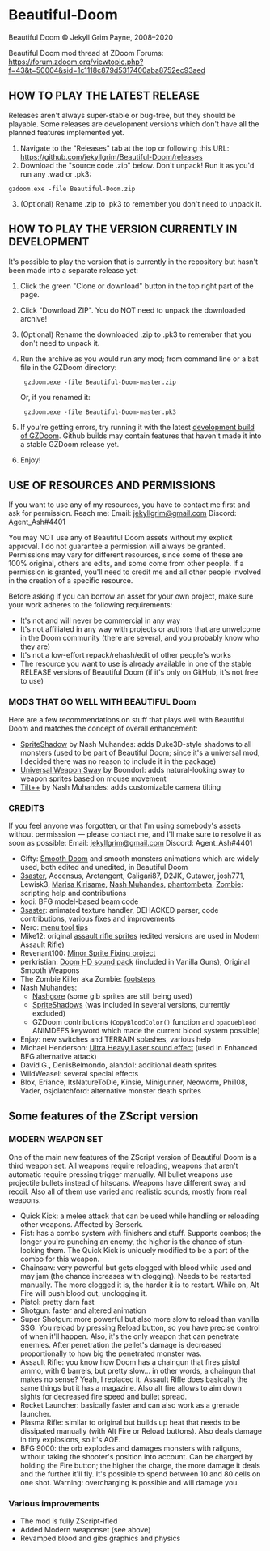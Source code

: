 # Beautiful-Doom

Beautiful Doom © Jekyll Grim Payne, 2008–2020

Beautiful Doom mod thread at ZDoom Forums:
https://forum.zdoom.org/viewtopic.php?f=43&t=50004&sid=1c1118c879d5317400aba8752ec93aed

## HOW TO PLAY THE LATEST RELEASE

Releases aren't always super-stable or bug-free, but they should be playable. Some releases are development versions which don't have all the planned features implemented yet.

1. Navigate to the "Releases" tab at the top or following this URL: https://github.com/jekyllgrim/Beautiful-Doom/releases
2. Download the "source code .zip" below. Don't unpack! Run it as you'd run any .wad or .pk3:
```
gzdoom.exe -file Beautiful-Doom.zip
```
3. (Optional) Rename .zip to .pk3 to remember you don't need to unpack it.


## HOW TO PLAY THE VERSION CURRENTLY IN DEVELOPMENT

It's possible to play the version that is currently in the repository but hasn't been made into a separate release yet:

1. Click the green "Clone or download" button in the top right part of the page.
2. Click "Download ZIP". You do NOT need to unpack the downloaded archive!
3. (Optional) Rename the downloaded .zip to .pk3 to remember that you don't need to unpack it.
4. Run the archive as you would run any mod; from command line or a bat file in the GZDoom directory:

		gzdoom.exe -file Beautiful-Doom-master.zip 
		
	Or, if you renamed it: 
	
		gzdoom.exe -file Beautiful-Doom-master.pk3
	
5. If you're getting errors, try running it with the latest [development build of GZDoom](https://devbuilds.drdteam.org/gzdoom/). Github builds may contain features that haven't made it into a stable GZDoom release yet.
6. Enjoy!

## USE OF RESOURCES AND PERMISSIONS

If you want to use any of my resources, you have to contact me first and ask for permission. Reach me:
Email: jekyllgrim@gmail.com
Discord: Agent_Ash#4401

You may NOT use any of Beautiful Doom assets without my explicit approval. I do not guarantee a permission will always be granted. Permissions may vary for different resources, since some of these are 100% original, others are edits, and some come from other people. If a permission is granted, you'll need to credit me and all other people involved in the creation of a specific resource.

Before asking if you can borrow an asset for your own project, make sure your work adheres to the following requirements:
- It's not and will never be commercial in any way
- It's not affiliated in any way with projects or authors that are unwelcome in the Doom community (there are several, and you probably know who they are)
- It's not a low-effort repack/rehash/edit of other people's works
- The resource you want to use is already available in one of the stable RELEASE versions of Beautiful Doom (if it's only on GitHub, it's not free to use)

### MODS THAT GO WELL WITH BEAUTIFUL Doom

Here are a few recommendations on stuff that plays well with Beautiful Doom and matches the concept of overall enhancement:

* [SpriteShadow](https://forum.zdoom.org/viewtopic.php?f=105&t=54992) by Nash Muhandes: adds Duke3D-style shadows to all monsters (used to be part of Beautiful Doom; since it's a universal mod, I decided there was no reason to include it in the package)
* [Universal Weapon Sway](https://forum.zdoom.org/viewtopic.php?t=68255&p=1147667) by Boondorl: adds natural-looking sway to weapon sprites based on mouse movement
* [Tilt++](https://forum.zdoom.org/viewtopic.php?f=43&t=55413) by Nash Muhandes: adds customizable camera tilting


### CREDITS

If you feel anyone was forgotten, or that I'm using somebody's assets without permisssion — please contact me, and I'll make sure to resolve it as soon as possible:
Email: jekyllgrim@gmail.com
Discord: Agent_Ash#4401

* Gifty: [Smooth Doom](https://forum.zdoom.org/viewtopic.php?t=45550) and smooth monsters animations which are widely used, both edited and unedited, in Beautiful Doom
* [3saster](https://github.com/3saster), Accensus, Arctangent, Caligari87, D2JK, Gutawer, josh771, Lewisk3, [Marisa Kirisame](https://github.com/MarisaKirisame), [Nash Muhandes](https://github.com/nashmuhandes), [phantombeta](https://github.com/Doom2fan), [Zombie](https://github.com/DaZombieKiller): scripting help and contributions
* kodi: BFG model-based beam code
* [3saster](https://github.com/3saster): animated texture handler, DEHACKED parser, code contributions, various fixes and improvements
* Nero: [menu tool tips](https://forum.zdoom.org/viewtopic.php?f=105&t=68495)
* Mike12: original [assault rifle sprites](https://forum.zdoom.org/viewtopic.php?f=37&t=30390) (edited versions are used in Modern Assault Rifle)
* Revenant100: [Minor Sprite Fixing project](https://www.doomworld.com/vb/wads-mods/62403-doom-2-minor-sprite-fixing-project-v1-2-release-updated-1-1-13/)
* perkristian: [Doom HD sound pack](https://www.doomworld.com/vb/wads-mods/58879-the-hi-res-doom-sound-pack-is-updated/) (included in Vanilla Guns), Original Smooth Weapons
* The Zombie Killer aka Zombie: [footsteps](https://github.com/DaZombieKiller/zk-resources/tree/master/project_footsteps)
* Nash Muhandes:
  * [Nashgore](https://forum.zdoom.org/viewtopic.php?t=62641) (some gib sprites are still being used)
  * [SpriteShadows](https://github.com/nashmuhandes/SpriteShadow) (was included in several versions, currently excluded)
  * GZDoom contributions (`CopyBloodColor()` function and `opaqueblood` ANIMDEFS keyword which made the current blood system possible)
* Enjay: new switches and TERRAIN splashes, various help
* Michael Henderson: [Ultra Heavy Laser sound effect](https://youtu.be/whLbGbpt-E4) (used in Enhanced BFG alternative attack)
* David G., DenisBelmondo, alando1: additional death sprites
* WildWeasel: several special effects
* Blox, Eriance, ItsNatureToDie, Kinsie, Minigunner, Neoworm, Phi108, Vader, osjclatchford: alternative monster death sprites

## Some features of the ZScript version

### MODERN WEAPON SET
One of the main new features of the ZScript version of Beautiful Doom is a third weapon set. All weapons require reloading, weapons that aren't automatic require pressing trigger manually. All bullet weapons use projectile bullets instead of hitscans. Weapons have different sway and recoil. Also all of them use varied and realistic sounds, mostly from real weapons.
* Quick Kick: a melee attack that can be used while handling or reloading other weapons. Affected by Berserk.
* Fist: has a combo system with finishers and stuff. Supports combos; the longer you're punching an enemy, the higher is the chance of stun-locking them. The Quick Kick is uniquely modified to be a part of the combo for this weapon.
* Chainsaw: very powerful but gets clogged with blood while used and may jam (the chance increases with clogging). Needs to be restarted manually. The more clogged it is, the harder it is to restart. While on, Alt Fire will push blood out, unclogging it.
* Pistol: pretty darn fast
* Shotgun: faster and altered animation
* Super Shotgun: more powerful but also more slow to reload than vanilla SSG. You reload by pressing Reload button, so you have precise control of when it'll happen. Also, it's the only weapon that can penetrate enemies. After penetration the pellet's damage is decreased proportionally to how big the penetrated monster was.
* Assault Rifle: you know how Doom has a chaingun that fires pistol ammo, with 6 barrels, but pretty slow... in other words, a chaingun that makes no sense? Yeah, I replaced it. Assault Rifle does basically the same things but it has a magazine. Also alt fire allows to aim down sights for decreased fire speed and bullet spread.
* Rocket Launcher: basically faster and can also work as a grenade launcher.
* Plasma Rifle: similar to original but builds up heat that needs to be dissipated manually (with Alt Fire or Reload buttons). Also deals damage in tiny explosions, so it's AOE.
* BFG 9000: the orb explodes and damages monsters with railguns, without taking the shooter's position into account. Can be charged by holding the Fire button; the higher the charge, the more damage it deals and the further it'll fly. It's possible to spend between 10 and 80 cells on one shot. Warning: overcharging is possible and will damage you.

### Various improvements
* The mod is fully ZScript-ified
* Added Modern weaponset (see above)
* Revamped blood and gibs graphics and physics